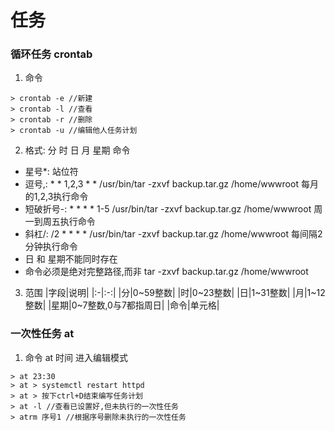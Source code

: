 # 任务
### 循环任务 crontab
1. 命令
```shell
> crontab -e //新建
> crontab -l //查看
> crontab -r //删除
> crontab -u //编辑他人任务计划
```  
2. 格式: 分 时 日 月 星期 命令
- 星号*: 站位符
- 逗号,: * * 1,2,3 * * /usr/bin/tar -zxvf backup.tar.gz /home/wwwroot   每月的1,2,3执行命令
- 短破折号-: * * * * 1-5 /usr/bin/tar -zxvf backup.tar.gz /home/wwwroot 周一到周五执行命令
- 斜杠/: /2 * * * * /usr/bin/tar -zxvf backup.tar.gz /home/wwwroot 每间隔2分钟执行命令
- 日 和 星期不能同时存在
- 命令必须是绝对完整路径,而非 tar -zxvf backup.tar.gz /home/wwwroot

3. 范围
|字段|说明|
|:-|:-:|
|分|0~59整数|
|时|0~23整数|
|日|1~31整数|
|月|1~12整数|
|星期|0~7整数,0与7都指周日|
|命令|单元格|


### 一次性任务 at
1. 命令 at 时间 进入编辑模式
```shell
> at 23:30
> at > systemctl restart httpd
> at > 按下ctrl+D结束编写任务计划
> at -l //查看已设置好,但未执行的一次性任务
> atrm 序号1 //根据序号删除未执行的一次性任务
```